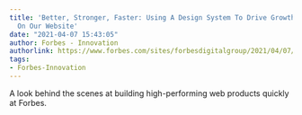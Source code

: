 ```yaml
---
title: 'Better, Stronger, Faster: Using A Design System To Drive Growth And Innovation
  On Our Website'
date: "2021-04-07 15:43:05"
author: Forbes - Innovation
authorlink: https://www.forbes.com/sites/forbesdigitalgroup/2021/04/07/better-stronger-faster-using-a-design-system-to-drive-growth-and-innovation-on-our-website/
tags:
- Forbes-Innovation
---
```

A look behind the scenes at building high-performing web products quickly at Forbes.